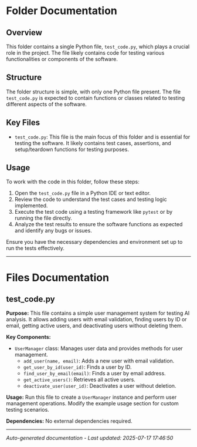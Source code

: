 # Folder Documentation

## Overview
This folder contains a single Python file, `test_code.py`, which plays a crucial role in the project. The file likely contains code for testing various functionalities or components of the software.

## Structure
The folder structure is simple, with only one Python file present. The file `test_code.py` is expected to contain functions or classes related to testing different aspects of the software.

## Key Files
- `test_code.py`: This file is the main focus of this folder and is essential for testing the software. It likely contains test cases, assertions, and setup/teardown functions for testing purposes.

## Usage
To work with the code in this folder, follow these steps:
1. Open the `test_code.py` file in a Python IDE or text editor.
2. Review the code to understand the test cases and testing logic implemented.
3. Execute the test code using a testing framework like `pytest` or by running the file directly.
4. Analyze the test results to ensure the software functions as expected and identify any bugs or issues.

Ensure you have the necessary dependencies and environment set up to run the tests effectively.

---

# Files Documentation

## test_code.py

**Purpose:** This file contains a simple user management system for testing AI analysis. It allows adding users with email validation, finding users by ID or email, getting active users, and deactivating users without deleting them.

**Key Components:**
- `UserManager` class: Manages user data and provides methods for user management.
    - `add_user(name, email)`: Adds a new user with email validation.
    - `get_user_by_id(user_id)`: Finds a user by ID.
    - `find_user_by_email(email)`: Finds a user by email address.
    - `get_active_users()`: Retrieves all active users.
    - `deactivate_user(user_id)`: Deactivates a user without deletion.

**Usage:** Run this file to create a `UserManager` instance and perform user management operations. Modify the example usage section for custom testing scenarios.

**Dependencies:** No external dependencies required.

---
*Auto-generated documentation - Last updated: 2025-07-17 17:46:50*
